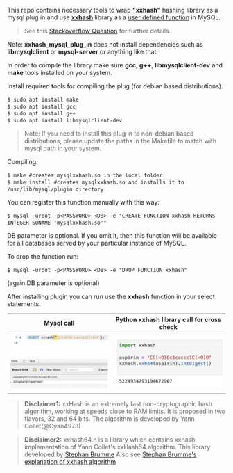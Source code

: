 This repo contains necessary tools to wrap **"xxhash"** hashing library as a mysql plug in and use [**xxhash**](https://github.com/Cyan4973/xxHash) library as a [user defined function](https://dev.mysql.com/doc/refman/8.0/en/adding-udf.html#udf-calling) in MySQL.

>See this [Stackoverflow Question](https://stackoverflow.com/questions/62512975/xxhash-as-a-mysql-user-defined-function) for further details.

Note:
**xxhash_mysql_plug_in** does not install dependencies such as **libmysqlclient** or **mysql-server** or anything like that.

In order to compile the library make sure **gcc**, **g++**, **libmysqlclient-dev** and **make** tools installed on your system. 

Install required tools for compiling the plug (for debian based distributions). 

```console
$ sudo apt install make
$ sudo apt install gcc
$ sudo apt install g++
$ sudo apt install libmysqlclient-dev
```

> Note: If you need to install this plug in to non-debian based distributions, please update the paths in the Makefile to match with mysql path in your system. 

Compiling:
```console
$ make #creates mysqlxxhash.so in the local folder
$ make install #creates mysqlxxhash.so and installs it to /usr/lib/mysql/plugin directory.
```

You can register this function manually with this way:
```console
$ mysql -uroot -p<PASSWORD> <DB> -e "CREATE FUNCTION xxhash RETURNS INTEGER SONAME 'mysqlxxhash.so'"
```

DB parameter is optional. If you omit it, then this function will be available for all
databases served by your particular instance of MySQL.


To drop the function run:
```console
$ mysql -uroot -p<PASSWORD> <DB> -e "DROP FUNCTION xxhash"
```
(again DB parameter is optional)

After installing plugin you can run use the **xxhash** function in your select statements.

Mysql call                  |  Python xxhash library call for cross check
:-------------------------:|:-------------------------:
![](./images/xxhash_mysql_select.png?raw=true) | ![](./images/xxhash_python_call.png?raw=true)


> **Disclaimer1:** xxHash is an extremely fast non-cryptographic hash algorithm, working at speeds close to RAM limits. It is proposed in two flavors, 32 and 64 bits. The algorithm is developed by Yann Collet(@Cyan4973)

> **Disclaimer2:** xxhash64.h is a library which contains xxhash implementation of Yann Collet's xxHash64 algorithm. This library developed by [Stephan Brumme](https://github.com/stbrumme/xxhash) Also see [Stephan Brumme's explanation of xxhash algorithm](https://create.stephan-brumme.com/xxhash/)  
